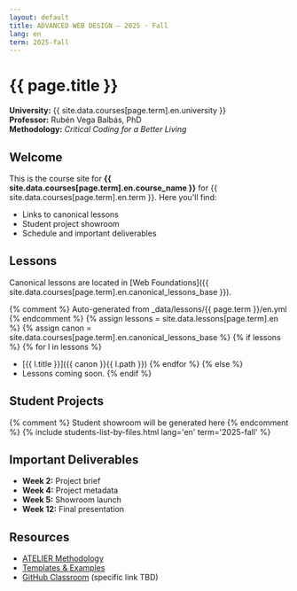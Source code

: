 ```yaml
---
layout: default
title: ADVANCED WEB DESIGN — 2025 · Fall
lang: en
term: 2025-fall
---
```


# {{ page.title }}

**University:** {{ site.data.courses[page.term].en.university }}  
**Professor:** Rubén Vega Balbás, PhD  
**Methodology:** _Critical Coding for a Better Living_

## Welcome

This is the course site for **{{ site.data.courses[page.term].en.course_name }}** for {{ site.data.courses[page.term].en.term }}. Here you'll find:

- Links to canonical lessons
- Student project showroom
- Schedule and important deliverables

## Lessons

Canonical lessons are located in [Web Foundations]({{ site.data.courses[page.term].en.canonical_lessons_base }}).

{% comment %} Auto-generated from \_data/lessons/{{ page.term }}/en.yml {% endcomment %}
{% assign lessons = site.data.lessons[page.term].en %}
{% assign canon = site.data.courses[page.term].en.canonical_lessons_base %}
{% if lessons %}
{% for l in lessons %}

- [{{ l.title }}]({{ canon }}{{ l.path }})
  {% endfor %}
  {% else %}
- Lessons coming soon.
  {% endif %}

## Student Projects

{% comment %} Student showroom will be generated here {% endcomment %}
{% include students-list-by-files.html lang='en' term='2025-fall' %}

## Important Deliverables

- **Week 2:** Project brief
- **Week 4:** Project metadata
- **Week 5:** Showroom launch
- **Week 12:** Final presentation

## Resources

- [ATELIER Methodology](https://ruvebal.github.io/web-atelier-udit/methodology/en/)
- [Templates & Examples](https://github.com/ruvebal/web-atelier-udit)
- [GitHub Classroom](https://classroom.github.com/) (specific link TBD)


